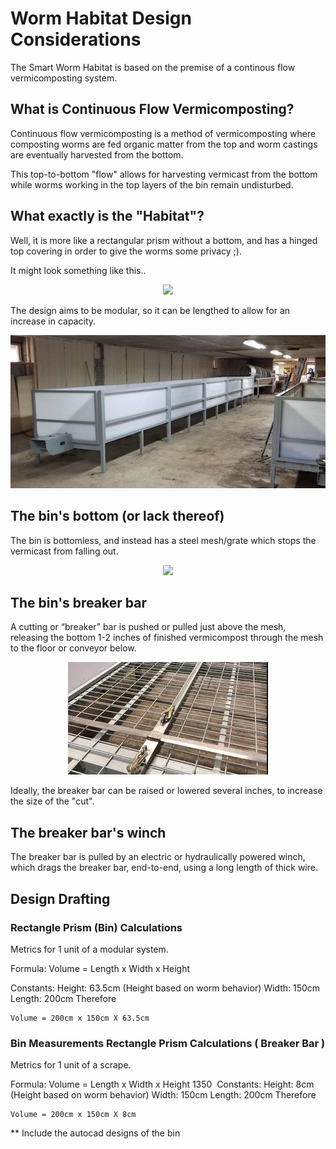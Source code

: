 
# Worm Habitat Design Considerations

The Smart Worm Habitat is based on the premise of a continous flow vermicomposting system.

## What is Continuous Flow Vermicomposting?

Continuous flow vermicomposting is a method of vermicomposting where composting worms are fed organic matter from the top and worm castings are 
eventually harvested from the bottom. 

This top-to-bottom "flow" allows for harvesting vermicast from the bottom while worms working in the top layers of the bin remain undisturbed.

## What exactly is the "Habitat"?

Well, it is more like a rectangular prism without a bottom, and has a hinged top covering in order to give the worms some privacy ;).  

It might look something like this..

<p align="center">
  <img src="https://github.com/danielneil/Smart-Worm-Habitat/blob/main/images/cf-bin.jpg?raw=true">
</p>

The design aims to be modular, so it can be lengthed to allow for an increase in capacity.   

<p align="center">
  <img src="https://github.com/danielneil/Smart-Worm-Bin/blob/main/images/cf-bin-long.jpg?raw=true">
</p>

## The bin's bottom (or lack thereof)

The bin is bottomless, and instead has a steel mesh/grate which stops the vermicast from falling out.

<p align="center">
	  <img src="https://github.com/danielneil/Smart-Worm-Habitat/blob/main/images/cf-bin-grate-underside.jpg?raw=true">
</p>

## The bin's breaker bar

A cutting or “breaker” bar is pushed or pulled just above the mesh, releasing the bottom 1-2 inches of finished vermicompost through the mesh to the floor or conveyor below.

<p align="center">
<img src="https://github.com/danielneil/Smart-Worm-Bin/blob/main/images/cf-bin-grate.jpg?raw=true">
</p>

Ideally, the breaker bar can be raised or lowered several inches, to increase the size of the "cut". 

## The breaker bar's winch

The breaker bar is pulled by an electric or hydraulically powered winch, which drags the breaker bar, end-to-end, using a long length of thick wire.

## Design Drafting 

### Rectangle Prism (Bin) Calculations 

Metrics for 1 unit of a modular system. 

Formula:
	Volume =  Length x Width x Height 

Constants:
	Height: 63.5cm (Height based on worm behavior) 
	Width: 150cm 
	Length: 200cm
	Therefore 

	Volume = 200cm x 150cm X 63.5cm

### Bin Measurements Rectangle Prism Calculations ( Breaker Bar )

Metrics for 1 unit of a scrape. 

Formula:
	Volume =  Length x Width x Height 
1350 
Constants:
	Height: 8cm (Height based on worm behavior) 
	Width: 150cm 
	Length: 200cm
	Therefore 

	Volume = 200cm x 150cm X 8cm


** Include the autocad designs of the bin
